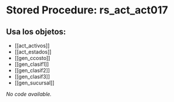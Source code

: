 # Stored Procedure: rs_act_act017

## Usa los objetos:
- [[act_activos]]
- [[act_estados]]
- [[gen_ccosto]]
- [[gen_clasif1]]
- [[gen_clasif2]]
- [[gen_clasif3]]
- [[gen_sucursal]]

*No code available.*
